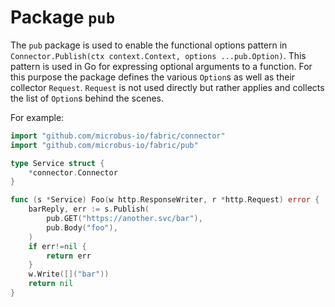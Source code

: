 # Package `pub`

The `pub` package is used to enable the functional options pattern in `Connector.Publish(ctx context.Context, options ...pub.Option)`. This pattern is used in Go for expressing optional arguments to a function. For this purpose the package defines the various `Option`s as well as their collector `Request`. `Request` is not used directly but rather applies and collects the list of `Option`s behind the scenes.

For example:

```go
import "github.com/microbus-io/fabric/connector"
import "github.com/microbus-io/fabric/pub"

type Service struct {
	*connector.Connector
}

func (s *Service) Foo(w http.ResponseWriter, r *http.Request) error {
	barReply, err := s.Publish(
		pub.GET("https://another.svc/bar"),
		pub.Body("foo"),
	)
	if err!=nil {
		return err
	}
	w.Write([]("bar"))
	return nil
}
```
